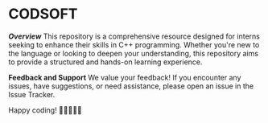 # CODSOFT

***Overview***
This repository is a comprehensive resource designed for interns seeking to enhance their skills in C++ programming.
Whether you're new to the language or looking to deepen your understanding, this repository aims to provide a structured and hands-on learning experience.

**Feedback and Support**
We value your feedback! If you encounter any issues, have suggestions, or need assistance, please open an issue in the Issue Tracker.

Happy coding! 🚀👩‍💻👨‍💻
